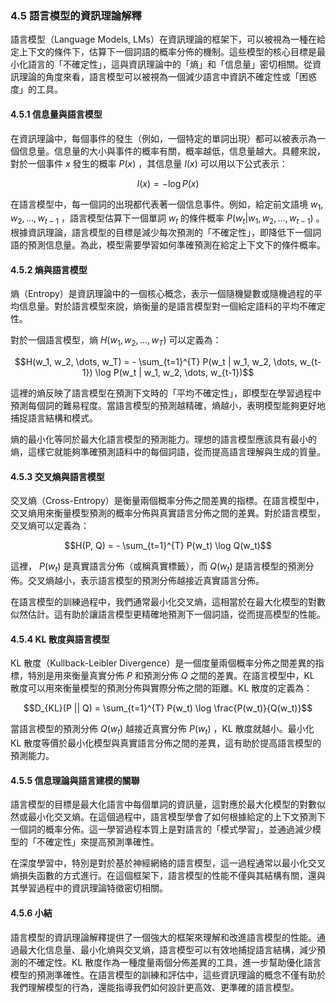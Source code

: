 ### **4.5 語言模型的資訊理論解釋**

語言模型（Language Models, LMs）在資訊理論的框架下，可以被視為一種在給定上下文的條件下，估算下一個詞語的概率分佈的機制。這些模型的核心目標是最小化語言的「不確定性」，這與資訊理論中的「熵」和「信息量」密切相關。從資訊理論的角度來看，語言模型可以被視為一個減少語言中資訊不確定性或「困惑度」的工具。

#### **4.5.1 信息量與語言模型**

在資訊理論中，每個事件的發生（例如，一個特定的單詞出現）都可以被表示為一個信息量。信息量的大小與事件的概率有關，概率越低，信息量越大。具體來說，對於一個事件  $`x`$  發生的概率  $`P(x)`$ ，其信息量  $`I(x)`$  可以用以下公式表示：


```math
I(x) = -\log P(x)
```


在語言模型中，每一個詞的出現都代表著一個信息事件。例如，給定前文語境  $`w_1, w_2, \dots, w_{t-1}`$ ，語言模型估算下一個單詞  $`w_t`$  的條件概率  $`P(w_t | w_1, w_2, \dots, w_{t-1})`$ 。根據資訊理論，語言模型的目標是減少每次預測的「不確定性」，即降低下一個詞語的預測信息量。為此，模型需要學習如何準確預測在給定上下文下的條件概率。

#### **4.5.2 熵與語言模型**

熵（Entropy）是資訊理論中的一個核心概念，表示一個隨機變數或隨機過程的平均信息量。對於語言模型來說，熵衡量的是語言模型對一個給定語料的平均不確定性。

對於一個語言模型，熵  $`H(w_1, w_2, \dots, w_T)`$  可以定義為：


```math
H(w_1, w_2, \dots, w_T) = - \sum_{t=1}^{T} P(w_t | w_1, w_2, \dots, w_{t-1}) \log P(w_t | w_1, w_2, \dots, w_{t-1})
```


這裡的熵反映了語言模型在預測下文時的「平均不確定性」，即模型在學習過程中預測每個詞的難易程度。當語言模型的預測越精確，熵越小，表明模型能夠更好地捕捉語言結構和模式。

熵的最小化等同於最大化語言模型的預測能力。理想的語言模型應該具有最小的熵，這樣它就能夠準確預測語料中的每個詞語，從而提高語言理解與生成的質量。

#### **4.5.3 交叉熵與語言模型**

交叉熵（Cross-Entropy）是衡量兩個概率分佈之間差異的指標。在語言模型中，交叉熵用來衡量模型預測的概率分佈與真實語言分佈之間的差異。對於語言模型，交叉熵可以定義為：


```math
H(P, Q) = - \sum_{t=1}^{T} P(w_t) \log Q(w_t)
```


這裡， $`P(w_t)`$  是真實語言分佈（或稱真實標籤），而  $`Q(w_t)`$  是語言模型的預測分佈。交叉熵越小，表示語言模型的預測分佈越接近真實語言分佈。

在語言模型的訓練過程中，我們通常最小化交叉熵，這相當於在最大化模型的對數似然估計。這有助於讓語言模型更精確地預測下一個詞語，從而提高模型的性能。

#### **4.5.4 KL 散度與語言模型**

KL 散度（Kullback-Leibler Divergence）是一個度量兩個概率分佈之間差異的指標，特別是用來衡量真實分佈  $`P`$  和預測分佈  $`Q`$  之間的差異。在語言模型中，KL 散度可以用來衡量模型的預測分佈與實際分佈之間的距離。KL 散度的定義為：


```math
D_{KL}(P || Q) = \sum_{t=1}^{T} P(w_t) \log \frac{P(w_t)}{Q(w_t)}
```


當語言模型的預測分佈  $`Q(w_t)`$  越接近真實分佈  $`P(w_t)`$ ，KL 散度就越小。最小化 KL 散度等價於最小化模型與真實語言分佈之間的差異，這有助於提高語言模型的預測能力。

#### **4.5.5 信息理論與語言建模的關聯**

語言模型的目標是最大化語言中每個單詞的資訊量，這對應於最大化模型的對數似然或最小化交叉熵。在這個過程中，語言模型學會了如何根據給定的上下文預測下一個詞的概率分佈。這一學習過程本質上是對語言的「模式學習」，並通過減少模型的「不確定性」來提高預測準確性。

在深度學習中，特別是對於基於神經網絡的語言模型，這一過程通常以最小化交叉熵損失函數的方式進行。在這個框架下，語言模型的性能不僅與其結構有關，還與其學習過程中的資訊理論特徵密切相關。

#### **4.5.6 小結**

語言模型的資訊理論解釋提供了一個強大的框架來理解和改進語言模型的性能。通過最大化信息量、最小化熵與交叉熵，語言模型可以有效地捕捉語言結構，減少預測的不確定性。KL 散度作為一種度量兩個分佈差異的工具，進一步幫助優化語言模型的預測準確性。在語言模型的訓練和評估中，這些資訊理論的概念不僅有助於我們理解模型的行為，還能指導我們如何設計更高效、更準確的語言模型。